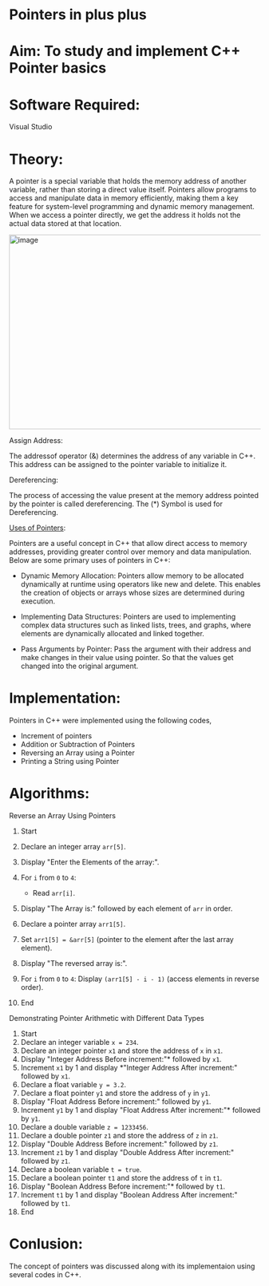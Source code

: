# Pointers in plus plus

# Aim: To study and implement C++ Pointer basics
# Software Required:
Visual Studio
# Theory:

A pointer is a special variable that holds the memory address of another variable, rather than storing a direct value itself. Pointers allow programs to access and manipulate data in memory efficiently, making them a key feature for system-level programming and dynamic memory management. When we access a pointer directly, we get the address it holds not the actual data stored at that location.

<img width="762" height="390" alt="image" src="https://github.com/user-attachments/assets/7e9ed668-b5fd-4f16-8384-98c074956070" />

Assign Address:

The addressof operator (&) determines the address of any variable in C++. This address can be assigned to the pointer variable to initialize it.

Dereferencing:

The process of accessing the value present at the memory address pointed by the pointer is called dereferencing. The (*) Symbol is used for Dereferencing.

<ins>Uses of Pointers</ins>:

Pointers are a useful concept in C++ that allow direct access to memory addresses, providing greater control over memory and data manipulation. Below are some primary uses of pointers in C++:

+ Dynamic Memory Allocation: Pointers allow memory to be allocated dynamically at runtime using operators like new and delete. This enables the creation of objects or arrays whose sizes are determined during execution.

+ Implementing Data Structures: Pointers are used to implementing complex data structures such as linked lists, trees, and graphs, where elements are dynamically allocated and linked together.

+ Pass Arguments by Pointer: Pass the argument with their address and make changes in their value using pointer. So that the values get changed into the original argument.


# Implementation:
Pointers in C++ were implemented using the following codes,
+ Increment of pointers
+ Addition or Subtraction of Pointers
+ Reversing an Array using a Pointer
+ Printing a String using Pointer

# Algorithms:
Reverse an Array Using Pointers

1. Start
2. Declare an integer array `arr[5]`.
3. Display "Enter the Elements of the array:".
4. For `i` from `0` to `4`:

   * Read `arr[i]`.
5. Display "The Array is:" followed by each element of `arr` in order.
6. Declare a pointer array `arr1[5]`.
7. Set `arr1[5] = &arr[5]` (pointer to the element after the last array element).
8. Display "The reversed array is:".
9. For `i` from `0` to `4`:
 Display `(arr1[5] - i - 1)` (access elements in reverse order).
10. End

Demonstrating Pointer Arithmetic with Different Data Types

1. Start
2. Declare an integer variable `x = 234`.
3. Declare an integer pointer `x1` and store the address of `x` in `x1`.
4. Display "Integer Address Before increment:"* followed by `x1`.
5. Increment `x1` by 1 and display *"Integer Address After increment:" followed by `x1`.
6. Declare a float variable `y = 3.2`.
7. Declare a float pointer `y1` and store the address of `y` in `y1`.
8. Display "Float Address Before increment:" followed by `y1`.
9. Increment `y1` by 1 and display "Float Address After increment:"* followed by `y1`.
10. Declare a double variable `z = 1233456`.
11. Declare a double pointer `z1` and store the address of `z` in `z1`.
12. Display "Double Address Before increment:" followed by `z1`.
13. Increment `z1` by 1 and display "Double Address After increment:" followed by `z1`.
14. Declare a boolean variable `t = true`.
15. Declare a boolean pointer `t1` and store the address of `t` in `t1`.
16. Display "Boolean Address Before increment:"* followed by `t1`.
17. Increment `t1` by 1 and display "Boolean Address After increment:" followed by `t1`.
18. End

# Conlusion:
The concept of pointers was discussed along with its implementaion using several codes in C++.
